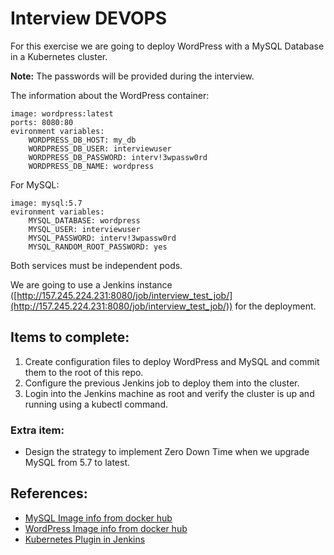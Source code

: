 
# Interview DEVOPS

For this exercise we are going to deploy WordPress with a MySQL Database in a Kubernetes cluster.

**Note:** The passwords will be provided during the interview.

The information about the WordPress container:

    image: wordpress:latest
    ports: 8080:80
    evironment variables:
	    WORDPRESS_DB_HOST: my_db
	    WORDPRESS_DB_USER: interviewuser
	    WORDPRESS_DB_PASSWORD: interv!3wpassw0rd
	    WORDPRESS_DB_NAME: wordpress
    
  For MySQL:
  
    image: mysql:5.7
    evironment variables:
	    MYSQL_DATABASE: wordpress
	    MYSQL_USER: interviewuser
	    MYSQL_PASSWORD: interv!3wpassw0rd
	    MYSQL_RANDOM_ROOT_PASSWORD: yes

Both services must be independent pods.

We are going to use a Jenkins instance ([http://157.245.224.231:8080/job/interview_test_job/](http://157.245.224.231:8080/job/interview_test_job/)) for the deployment.

## Items to complete:

 1. Create configuration files to deploy WordPress and MySQL and commit them to the root of this repo.
 2. Configure the previous Jenkins job to deploy them into the cluster.
 3. Login into the Jenkins machine as root and verify the cluster is up and running using a kubectl command.

### Extra item:

 - Design the strategy to implement Zero Down Time when we upgrade MySQL from 5.7 to latest.

## References:

 - [MySQL Image info from docker hub](https://hub.docker.com/_/mysql?tab=description)
 - [WordPress Image info from docker hub](https://hub.docker.com/_/wordpress)
 - [Kubernetes Plugin in Jenkins](https://github.com/jenkinsci/kubernetes-plugin)

